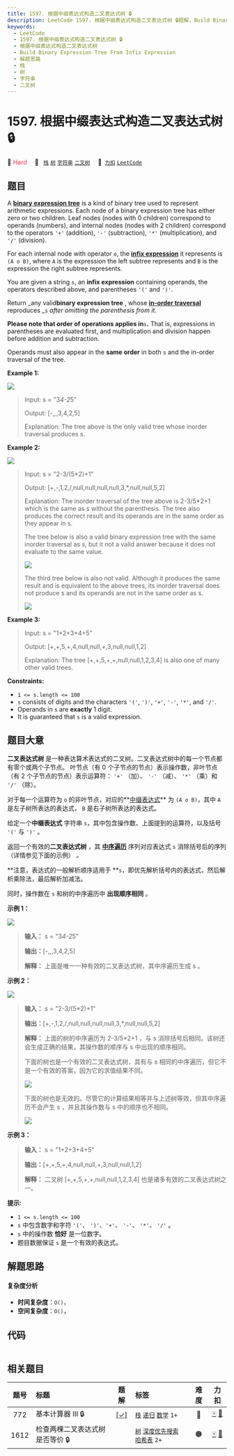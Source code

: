 ```yaml
---
title: 1597. 根据中缀表达式构造二叉表达式树 🔒
description: LeetCode 1597. 根据中缀表达式构造二叉表达式树 🔒题解，Build Binary Expression Tree From Infix Expression，包含解题思路、复杂度分析以及完整的 JavaScript 代码实现。
keywords:
  - LeetCode
  - 1597. 根据中缀表达式构造二叉表达式树 🔒
  - 根据中缀表达式构造二叉表达式树
  - Build Binary Expression Tree From Infix Expression
  - 解题思路
  - 栈
  - 树
  - 字符串
  - 二叉树
---
```


# 1597. 根据中缀表达式构造二叉表达式树 🔒

🔴 <font color=#ff334b>Hard</font>&emsp; 🔖&ensp; [`栈`](/tag/stack.md) [`树`](/tag/tree.md) [`字符串`](/tag/string.md) [`二叉树`](/tag/binary-tree.md)&emsp; 🔗&ensp;[`力扣`](https://leetcode.cn/problems/build-binary-expression-tree-from-infix-expression) [`LeetCode`](https://leetcode.com/problems/build-binary-expression-tree-from-infix-expression)

## 题目

A **[binary expression
tree](https://en.wikipedia.org/wiki/Binary_expression_tree)** is a kind of
binary tree used to represent arithmetic expressions. Each node of a binary
expression tree has either zero or two children. Leaf nodes (nodes with 0
children) correspond to operands (numbers), and internal nodes (nodes with 2
children) correspond to the operators `'+'` (addition), `'-'` (subtraction),
`'*'` (multiplication), and `'/'` (division).

For each internal node with operator `o`, the [**infix
expression**](https://en.wikipedia.org/wiki/Infix_notation) it represents is
`(A o B)`, where `A` is the expression the left subtree represents and `B` is
the expression the right subtree represents.

You are given a string `s`, an **infix expression** containing operands, the
operators described above, and parentheses `'('` and `')'`.

Return _any valid**binary expression tree** , whose **[in-order
traversal](https://en.wikipedia.org/wiki/Tree_traversal#In-order_\(LNR\))**
reproduces _`s` _after omitting the parenthesis from it._

**Please note that order of operations applies in**`s`**.** That is,
expressions in parentheses are evaluated first, and multiplication and
division happen before addition and subtraction.

Operands must also appear in the **same order** in both `s` and the in-order
traversal of the tree.



**Example 1:**

![](https://fastly.jsdelivr.net/gh/doocs/leetcode@main/solution/1500-1599/1597.Build%20Binary%20Expression%20Tree%20From%20Infix%20Expression/images/ex1-4.png)

> Input: s = "3*4-2*5"
> 
> Output: [-,*,*,3,4,2,5]
> 
> Explanation: The tree above is the only valid tree whose inorder traversal produces s.

**Example 2:**

![](https://fastly.jsdelivr.net/gh/doocs/leetcode@main/solution/1500-1599/1597.Build%20Binary%20Expression%20Tree%20From%20Infix%20Expression/images/ex1-2.png)

> Input: s = "2-3/(5*2)+1"
> 
> Output: [+,-,1,2,/,null,null,null,null,3,*,null,null,5,2]
> 
> Explanation: The inorder traversal of the tree above is 2-3/5*2+1 which is the same as s without the parenthesis. The tree also produces the correct result and its operands are in the same order as they appear in s.
> 
> The tree below is also a valid binary expression tree with the same inorder traversal as s, but it not a valid answer because it does not evaluate to the same value.
> 
> ![](https://fastly.jsdelivr.net/gh/doocs/leetcode@main/solution/1500-1599/1597.Build%20Binary%20Expression%20Tree%20From%20Infix%20Expression/images/ex1-1.png)
> 
> The third tree below is also not valid. Although it produces the same result and is equivalent to the above trees, its inorder traversal does not produce s and its operands are not in the same order as s.
> 
> ![](https://fastly.jsdelivr.net/gh/doocs/leetcode@main/solution/1500-1599/1597.Build%20Binary%20Expression%20Tree%20From%20Infix%20Expression/images/ex1-3.png)

**Example 3:**

> Input: s = "1+2+3+4+5"
> 
> Output: [+,+,5,+,4,null,null,+,3,null,null,1,2]
> 
> Explanation: The tree [+,+,5,+,+,null,null,1,2,3,4] is also one of many other valid trees.

**Constraints:**

  * `1 <= s.length <= 100`
  * `s` consists of digits and the characters `'('`, `')'`, `'+'`, `'-'`, `'*'`, and `'/'`.
  * Operands in `s` are **exactly** 1 digit.
  * It is guaranteed that `s` is a valid expression.


## 题目大意

**二叉表达式树** 是一种表达算术表达式的二叉树。二叉表达式树中的每一个节点都有零个或两个子节点。 叶节点（有 0
个子节点的节点）表示操作数，非叶节点（有 2 个子节点的节点）表示运算符： `'+'` （加）、 `'-'` （减）、 `'*'` （乘）和 `'/'`
（除）。

对于每一个运算符为 `o`
的非叶节点，对应的**[中缀表达式](http://baike.baidu.com/item/中缀表达式/2725244?fr=aladdin)** 为
`(A o B)`，其中 `A` 是左子树所表达的表达式， `B` 是右子树所表达的表达式。

给定一个**中缀表达式** 字符串 `s`，其中包含操作数、上面提到的运算符，以及括号 `'('` 与 `')'` 。

返回一个有效的**二叉表达式树** ，其
[**中序遍历**](http://baike.baidu.com/item/中序遍历/757281?fr=aladdin) 序列对应表达式 `s`
消除括号后的序列（详情参见下面的示例） _。_

**注意，表达式的一般解析顺序适用于  **`s`，即优先解析括号内的表达式，然后解析乘除法，最后解析加减法。

同时，操作数在 `s` 和树的中序遍历中 **出现顺序相同** 。



**示例 1：**

![](https://fastly.jsdelivr.net/gh/doocs/leetcode@main/solution/1500-1599/1597.Build%20Binary%20Expression%20Tree%20From%20Infix%20Expression/images/ex1-4.png)

> 
> 
> 
> 
> 
> **输入：** s = "3*4-2*5"
> 
> **输出：**[-,*,*,3,4,2,5]
> 
> **解释：** 上面是唯一一种有效的二叉表达式树，其中序遍历生成 s 。
> 
> 

**示例 2：**

![](https://fastly.jsdelivr.net/gh/doocs/leetcode@main/solution/1500-1599/1597.Build%20Binary%20Expression%20Tree%20From%20Infix%20Expression/images/ex1-2.png)

> 
> 
> 
> 
> 
> **输入：** s = "2-3/(5*2)+1"
> 
> **输出：**[+,-,1,2,/,null,null,null,null,3,*,null,null,5,2]
> 
> **解释：** 上面的树的中序遍历为 2-3/5*2+1 ，与 s 消除括号后相同。该树还会生成正确的结果，其操作数的顺序与 s 中出现的顺序相同。
> 
> 下面的树也是一个有效的二叉表达式树，具有与 s 相同的中序遍历，但它不是一个有效的答案，因为它的求值结果不同。
> 
> ![](https://fastly.jsdelivr.net/gh/doocs/leetcode@main/solution/1500-1599/1597.Build%20Binary%20Expression%20Tree%20From%20Infix%20Expression/images/ex1-1.png)
> 
> 下面的树也是无效的。尽管它的计算结果相等并与上述树等效，但其中序遍历不会产生 s ，并且其操作数与 s 中的顺序也不相同。
> 
> ![](https://fastly.jsdelivr.net/gh/doocs/leetcode@main/solution/1500-1599/1597.Build%20Binary%20Expression%20Tree%20From%20Infix%20Expression/images/ex1-3.png)
> 
> 

**示例 3：**

> 
> 
> 
> 
> 
> **输入：** s = "1+2+3+4+5"
> 
> **输出：**[+,+,5,+,4,null,null,+,3,null,null,1,2]
> 
> **解释：** 二叉树 [+,+,5,+,+,null,null,1,2,3,4] 也是诸多有效的二叉表达式树之一。



**提示:**

  * `1 <= s.length <= 100`
  * `s` 中包含数字和字符 `'('`、 `')'`、`'+'`、 `'-'`、 `'*'`、 `'/'` 。
  * `s` 中的操作数 **恰好** 是一位数字。
  * 题目数据保证 `s` 是一个有效的表达式。


## 解题思路

#### 复杂度分析

- **时间复杂度**：`O()`，
- **空间复杂度**：`O()`，

## 代码

```javascript

```

## 相关题目

<!-- prettier-ignore -->
| 题号 | 标题 | 题解 | 标签 | 难度 | 力扣 |
| :------: | :------ | :------: | :------ | :------: | :------: |
| 772 | 基本计算器 III 🔒 | [[✓]](/problem/0772.md) |  [`栈`](/tag/stack.md) [`递归`](/tag/recursion.md) [`数学`](/tag/math.md) `1+` | 🔴 | [🀄️](https://leetcode.cn/problems/basic-calculator-iii) [🔗](https://leetcode.com/problems/basic-calculator-iii) |
| 1612 | 检查两棵二叉表达式树是否等价 🔒 |  |  [`树`](/tag/tree.md) [`深度优先搜索`](/tag/depth-first-search.md) [`哈希表`](/tag/hash-table.md) `2+` | 🟠 | [🀄️](https://leetcode.cn/problems/check-if-two-expression-trees-are-equivalent) [🔗](https://leetcode.com/problems/check-if-two-expression-trees-are-equivalent) |